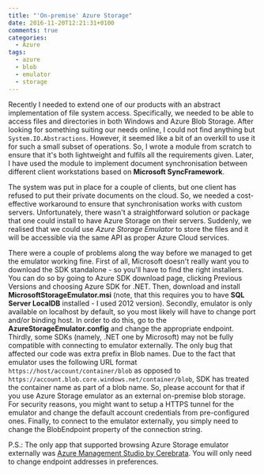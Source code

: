 ```yaml
---
title: "'On-premise' Azure Storage"
date: 2016-11-20T12:21:31+0100
comments: true
categories:
  - Azure
tags:
  - azure
  - blob
  - emulator
  - storage
---
```


Recently I needed to extend one of our products with an abstract implementation
of file system access. Specifically, we needed to be able to access files and
directories in both Windows and Azure Blob Storage. After looking for something
suiting our needs online, I could not find anything but
`System.IO.Abstractions`. However, it seemed like a bit of an overkill to use
it for such a small subset of operations. So, I wrote a module from scratch to
ensure that it's both lightweight and fulfils all the requirements given.
Later, I have used the module to implement document synchronisation between
different client workstations based on **Microsoft SyncFramework**.

The system was put in place for a couple of clients, but one client has refused
to put their private documents on the cloud. So, we needed a cost-effective
workaround to ensure that synchronisation works with custom servers.
Unfortunately, there wasn't a straightforward solution or package that one
could install to have Azure Storage on their servers. Suddenly, we realised
that we could use _Azure Storage Emulator_ to store the files and it will be
accessible via the same API as proper Azure Cloud services.

There were a couple of problems along the way before we managed to get the
emulator working fine. First of all, Microsoft doesn't really want you to
download the SDK standalone - so you'll have to find the right installers.
You can do so by going to Azure SDK download page, clicking Previous Versions
and choosing Azure SDK for .NET. Then, download and
install **MicrosoftStorageEmulator.msi** (note, that this requires you to have
**SQL Server LocalDB** installed - I used 2012 version). Secondly, emulator is
only available on localhost by default, so you most likely will have to change
port and/or binding host. In order to do this, go to the
**AzureStorageEmulator.config** and change the appropriate endpoint. Thirdly,
some SDKs (namely, .NET one by Microsoft) may not be fully compatible with
connecting to emulator externally. The only bug that affected our code was
extra prefix in Blob names. Due to the fact that emulator uses the following URL
format `https://host/account/container/blob` as opposed to
`https://account.blob.core.windows.net/container/blob`, SDK has treated the
container name as part of a blob name. So, please account for that if you use
Azure Storage emulator as an external on-premise blob storage. For security
reasons, you might want to setup a HTTPS tunnel for the emulator and change the
default account credentials from pre-configured ones. Finally, to connect to
the emulator externally, you simply need to change the BlobEndpoint property of
the connection string.

P.S.: The only app that supported browsing Azure Storage emulator externally
was [Azure Management Studio by Cerebrata](http://www.cerebrata.com/products/azure-management-studio/introduction). You will only need to change endpoint addresses in preferences.
